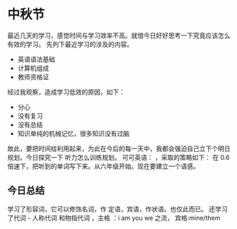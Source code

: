 # 中秋节

最近几天的学习，感觉时间与学习效率不高。就借今日好好思考一下究竟应该怎么有效的学习。
先列下最近学习的涉及的内容。

- 英语语法基础
- 计算机组成
- 教师资格证

经过我观察，造成学习低效的原因，如下：

- 分心
- 没有复习
- 没有总结
- 知识单纯的机械记忆，很多知识没有过脑

故此，要把时间给利用起来，为此在今后的每一天中，我都会强迫自己立下个明日规划。今日探究一下
听力怎么训练规划。
可可英语： ，采取的策略如下：
在 0.6 倍速下，把听到的单词写下来。从六年级开始。现在要建立一个语感。

## 今日总结

学习了形容词，它可以修饰名词，作 定语，宾语，作状语。也仅此而已。
还学习了代词 - 人称代词 和物指代词 ，主格 ：i am you we 之流， 宾格:mine/them
